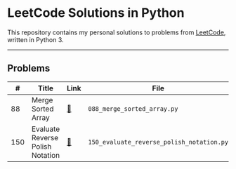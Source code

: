 # LeetCode Solutions in Python

This repository contains my personal solutions to problems from [LeetCode](https://leetcode.com/), written in Python 3.

---

## Problems

| #   | Title | Link | File |
|-----|-------|------|------|
| 88 | Merge Sorted Array | [🔗](https://leetcode.com/problems/merge-sorted-array/) | `088_merge_sorted_array.py` |
| 150 | Evaluate Reverse Polish Notation | [🔗](https://leetcode.com/problems/evaluate-reverse-polish-notation/) | `150_evaluate_reverse_polish_notation.py` |
